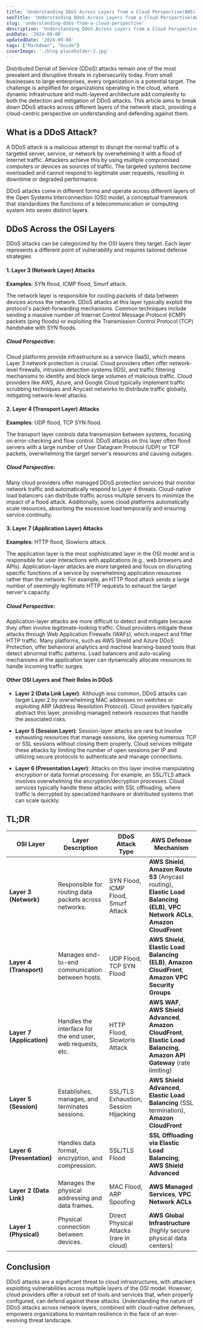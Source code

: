 ```yaml
---
title: 'Understanding DDoS Across Layers from a Cloud Perspective(AWS)'
seoTitle: 'Understanding DDoS Across Layers from a Cloud Perspective(AWS)'
slug: 'understanding-ddos-from-a-cloud-perspective'
description: 'Understanding DDoS Across Layers from a Cloud Perspective(AWS)'
pubDate: '2024-09-08'
updatedDate: '2024-09-08'
tags: ["Markdown", "Guide"]
coverImage: './blog-placeholder-2.jpg'
---
```


Distributed Denial of Service (DDoS) attacks remain one of the most prevalent and disruptive threats in cybersecurity today. From small businesses to large enterprises, every organization is a potential target. The challenge is amplified for organizations operating in the cloud, where dynamic infrastructure and multi-layered architecture add complexity to both the detection and mitigation of DDoS attacks. This article aims to break down DDoS attacks across different layers of the network stack, providing a cloud-centric perspective on understanding and defending against them.

## What is a DDoS Attack?

A DDoS attack is a malicious attempt to disrupt the normal traffic of a targeted server, service, or network by overwhelming it with a flood of Internet traffic. Attackers achieve this by using multiple compromised computers or devices as sources of traffic. The targeted systems become overloaded and cannot respond to legitimate user requests, resulting in downtime or degraded performance.

DDoS attacks come in different forms and operate across different layers of the Open Systems Interconnection (OSI) model, a conceptual framework that standardizes the functions of a telecommunication or computing system into seven distinct layers.

## DDoS Across the OSI Layers

DDoS attacks can be categorized by the OSI layers they target. Each layer represents a different point of vulnerability and requires tailored defense strategies.

#### 1. Layer 3 (Network Layer) Attacks
**Examples**: SYN flood, ICMP flood, Smurf attack.

The network layer is responsible for routing packets of data between devices across the network. DDoS attacks at this layer typically exploit the protocol's packet-forwarding mechanisms. Common techniques include sending a massive number of Internet Control Message Protocol (ICMP) packets (ping floods) or exploiting the Transmission Control Protocol (TCP) handshake with SYN floods.

##### Cloud Perspective:
Cloud platforms provide infrastructure as a service (IaaS), which means Layer 3 network protection is crucial. Cloud providers often offer network-level firewalls, intrusion detection systems (IDS), and traffic filtering mechanisms to identify and block large volumes of malicious traffic. Cloud providers like AWS, Azure, and Google Cloud typically implement traffic scrubbing techniques and Anycast networks to distribute traffic globally, mitigating network-level attacks.

#### 2. Layer 4 (Transport Layer) Attacks
**Examples**: UDP flood, TCP SYN flood.

The transport layer controls data transmission between systems, focusing on error-checking and flow control. DDoS attacks on this layer often flood servers with a large number of User Datagram Protocol (UDP) or TCP packets, overwhelming the target server's resources and causing outages.

##### Cloud Perspective:
Many cloud providers offer managed DDoS protection services that monitor network traffic and automatically respond to Layer 4 threats. Cloud-native load balancers can distribute traffic across multiple servers to minimize the impact of a flood attack. Additionally, some cloud platforms automatically scale resources, absorbing the excessive load temporarily and ensuring service continuity.

#### 3. Layer 7 (Application Layer) Attacks
**Examples**: HTTP flood, Slowloris attack.

The application layer is the most sophisticated layer in the OSI model and is responsible for user interactions with applications (e.g., web browsers and APIs). Application-layer attacks are more targeted and focus on disrupting specific functions of a service by overwhelming application resources rather than the network. For example, an HTTP flood attack sends a large number of seemingly legitimate HTTP requests to exhaust the target server's capacity.

##### Cloud Perspective:
Application-layer attacks are more difficult to detect and mitigate because they often involve legitimate-looking traffic. Cloud providers mitigate these attacks through Web Application Firewalls (WAFs), which inspect and filter HTTP traffic. Many platforms, such as AWS Shield and Azure DDoS Protection, offer behavioral analytics and machine learning-based tools that detect abnormal traffic patterns. Load balancers and auto-scaling mechanisms at the application layer can dynamically allocate resources to handle incoming traffic surges.

#### Other OSI Layers and Their Roles in DDoS

- **Layer 2 (Data Link Layer)**: Although less common, DDoS attacks can target Layer 2 by overwhelming MAC addresses on switches or exploiting ARP (Address Resolution Protocol). Cloud providers typically abstract this layer, providing managed network resources that handle the associated risks.

- **Layer 5 (Session Layer)**: Session-layer attacks are rare but involve exhausting resources that manage sessions, like opening numerous TCP or SSL sessions without closing them properly. Cloud services mitigate these attacks by limiting the number of open sessions per IP and utilizing secure protocols to authenticate and manage connections.

- **Layer 6 (Presentation Layer)**: Attacks on this layer involve manipulating encryption or data format processing. For example, an SSL/TLS attack involves overwhelming the encryption/decryption processes. Cloud services typically handle these attacks with SSL offloading, where traffic is decrypted by specialized hardware or distributed systems that can scale quickly.

## TL;DR
| **OSI Layer**           | **Layer Description**                                        | **DDoS Attack Type**                                      | **AWS Defense Mechanism**                                                                                                                       |
|-------------------------|--------------------------------------------------------------|-----------------------------------------------------------|--------------------------------------------------------------------------------------------------------------------------------------------------|
| **Layer 3 (Network)**    | Responsible for routing data packets across networks.        | SYN Flood, ICMP Flood, Smurf Attack                        | **AWS Shield**, **Amazon Route 53** (Anycast routing), **Elastic Load Balancing (ELB)**, **VPC Network ACLs**, **Amazon CloudFront**             |
| **Layer 4 (Transport)**  | Manages end-to-end communication between hosts.              | UDP Flood, TCP SYN Flood                                   | **AWS Shield**, **Elastic Load Balancing (ELB)**, **Amazon CloudFront**, **Amazon VPC Security Groups**                                           |
| **Layer 7 (Application)**| Handles the interface for the end user, web requests, etc.   | HTTP Flood, Slowloris Attack                               | **AWS WAF**, **AWS Shield Advanced**, **Amazon CloudFront**, **Elastic Load Balancing**, **Amazon API Gateway** (rate limiting)                   |
| **Layer 5 (Session)**    | Establishes, manages, and terminates sessions.               | SSL/TLS Exhaustion, Session Hijacking                      | **AWS Shield Advanced**, **Elastic Load Balancing** (SSL termination), **Amazon CloudFront**                                                      |
| **Layer 6 (Presentation)**| Handles data format, encryption, and compression.           | SSL/TLS Flood                                              | **SSL Offloading via Elastic Load Balancing**, **AWS Shield Advanced**                                                                            |
| **Layer 2 (Data Link)**  | Manages the physical addressing and data frames.             | MAC Flood, ARP Spoofing                                    | **AWS Managed Services**, **VPC Network ACLs**                                                                                                    |
| **Layer 1 (Physical)**   | Physical connection between devices.                         | Direct Physical Attacks (rare in cloud)                    | **AWS Global Infrastructure** (highly secure physical data centers)                                                                               |

## Conclusion

DDoS attacks are a significant threat to cloud infrastructures, with attackers exploiting vulnerabilities across multiple layers of the OSI model. However, cloud providers offer a robust set of tools and services that, when properly configured, can defend against these attacks. Understanding the nature of DDoS attacks across network layers, combined with cloud-native defenses, empowers organizations to maintain resilience in the face of an ever-evolving threat landscape.